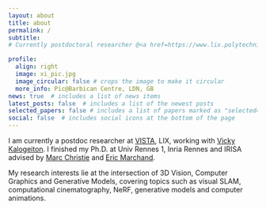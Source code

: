 ```yaml
---
layout: about
title: about
permalink: /
subtitle: 
# Currently postdoctoral researcher @<a href=https://www.lix.polytechnique.fr/vista/>VISTA</a>, LIX, Ecole Polytechnique. Palaiseau, France, previous Ph.D. at Team Mimetic <a href=https://team.inria.fr/mimetic/>Mimetic</a> of Inria Rennes, IRISA and Univ. Rennes 1.

profile:
  align: right
  image: xi_pic.jpg
  image_circular: false # crops the image to make it circular
  more_info: Pic@Barbican Centre, LDN, GB
news: true  # includes a list of news items
latest_posts: false  # includes a list of the newest posts
selected_papers: false # includes a list of papers marked as "selected={true}"
social: false  # includes social icons at the bottom of the page
---
```


I am currently a postdoc researcher at [VISTA](https://www.lix.polytechnique.fr/vista/), LIX, working with [Vicky Kalogeiton](https://vicky.kalogeiton.info). I finished my Ph.D. at Univ Rennes 1, Inria Rennes and IRISA advised by [Marc Christie](https://people.irisa.fr/Marc.Christie/) and [Eric Marchand](https://team.inria.fr/rainbow/fr/team/eric-marchand/).

My research interests lie at the intersection of 3D Vision, Computer Graphics and Generative Models, covering topics such as visual SLAM, computational cinematography, NeRF, generative models and computer animations.